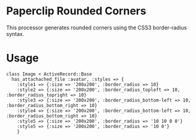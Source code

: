 Paperclip Rounded Corners
=============

This processor generates rounded corners using the CSS3 border-radius syntax.


Usage
=============

    class Image < ActiveRecord::Base
      has_attachached_file :avatar, :styles => {
        :style1 => {:size => '200x200', :border_radius => 10}
        :style2 => {:size => '200x200', :border_radius_topleft => 10, :border_radius_topright => 10}
        :style3 => {:size => '200x200', :border_radius_bottom-left => 10, :border_radius_bottom_right => 10}
        :style4 => {:size => '200x200', :border_radius_bottom-left => 10, :border_radius_bottom_right => 10}  
        :style5 => {:size => '200x200', :border_radius => '10 10 0 0'} 
        :style5 => {:size => '200x200', :border_radius => '10 0'}    
        }
